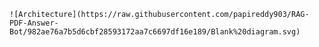 `![Architecture](https://raw.githubusercontent.com/papireddy903/RAG-PDF-Answer-Bot/982ae76a7b5d6cbf28593172aa7c6697df16e189/Blank%20diagram.svg)`

